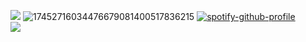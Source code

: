 ![](https://files.catbox.moe/r1f5rc.png)
![17452716034476679081400517836215](https://github.com/user-attachments/assets/b88d645e-9fee-4f66-8abd-53a114966d1c) 
             [![spotify-github-profile](https://spotify-github-profile.kittinanx.com/api/view?uid=31tadl6ypn7mnxlcqp7ku4qsxdru&cover_image=true&theme=novatorem&show_offline=false&background_color=121212&interchange=false&bar_color=53b14f&bar_color_cover=false)](https://spotify-github-profile.kittinanx.com/api/view?uid=31tadl6ypn7mnxlcqp7ku4qsxdru&redirect=true)  
![](https://files.catbox.moe/9aeh68.png)
